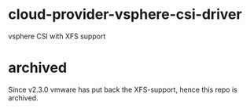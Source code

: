 # cloud-provider-vsphere-csi-driver
vsphere CSI with XFS support

# archived

Since v2.3.0 vmware has put back the XFS-support, hence this repo is archived.
